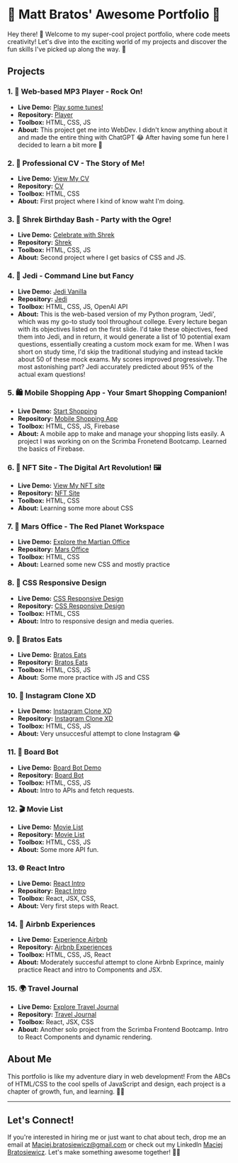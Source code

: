 # 🚀 Matt Bratos' Awesome Portfolio 🌟

Hey there! 👋 Welcome to my super-cool project portfolio, where code meets creativity! Let's dive into the exciting world of my projects and discover the fun skills I've picked up along the way. 🌈

## Projects
### 1. 🎵 Web-based MP3 Player - Rock On!
- **Live Demo:** [Play some tunes!](https://mattbratos.github.io/portfolio/player/)
- **Repository:** [Player](https://github.com/mattbratos/portfolio/tree/main/player)
- **Toolbox:** HTML, CSS, JS
- **About:** This project get me into WebDev. I didn't know anything about it and made the entire thing with ChatGPT 😂 After having some fun here I decided to learn a bit more 🚀

### 2. 💼 Professional CV - The Story of Me!
- **Live Demo:** [View My CV](https://mattbratos.github.io/portfolio/cv/)
- **Repository:** [CV](https://github.com/mattbratos/portfolio/tree/main/cv)
- **Toolbox:** HTML, CSS
- **About:** First project where I kind of know waht I'm doing.


### 3. 🎉 Shrek Birthday Bash - Party with the Ogre!
- **Live Demo:** [Celebrate with Shrek](https://mattbratos.github.io/portfolio/shrek/)
- **Repository:** [Shrek](https://github.com/mattbratos/portfolio/tree/main/shrek)
- **Toolbox:** HTML, CSS, JS
- **About:** Second project where I get basics of CSS and JS. 

### 4. 🌌 Jedi - Command Line but Fancy
- **Live Demo:** [Jedi Vanilla](https://mattbratos.github.io/portfolio/jedi/jedi_vanila/)
- **Repository:** [Jedi](https://github.com/mattbratos/portfolio/tree/main/jedi)
- **Toolbox:** HTML, CSS, JS, OpenAI API
- **About:** This is the web-based version of my Python program, 'Jedi', which was my go-to study tool throughout college. Every lecture began with its objectives listed on the first slide. I'd take these objectives, feed them into Jedi, and in return, it would generate a list of 10 potential exam questions, essentially creating a custom mock exam for me. When I was short on study time, I'd skip the traditional studying and instead tackle about 50 of these mock exams. My scores improved progressively. The most astonishing part? Jedi accurately predicted about 95% of the actual exam questions!


### 5. 🛍️ Mobile Shopping App - Your Smart Shopping Companion!
- **Live Demo:** [Start Shopping](https://mattbratos.github.io/portfolio/mobile-shopping-app/)
- **Repository:** [Mobile Shopping App](https://github.com/mattbratos/portfolio/tree/main/mobile-shopping-app)
- **Toolbox:** HTML, CSS, JS, Firebase
- **About:** A mobile app to make and manage your shopping lists easily. A project I was working on on the Scrimba Fronetend Bootcamp. Learned the basics of Firebase.



### 6. 🎨 NFT Site - The Digital Art Revolution! 🖼️
- **Live Demo:** [View My NFT site](https://mattbratos.github.io/portfolio/nft-site/)
- **Repository:** [NFT Site](https://github.com/mattbratos/portfolio/tree/main/nft-site)
- **Toolbox:** HTML, CSS
- **About:** Learning some more about CSS 


### 7. 🚀 Mars Office - The Red Planet Workspace
- **Live Demo:** [Explore the Martian Office](https://mattbratos.github.io/portfolio/we-work-mars/) 
- **Repository:** [Mars Office](https://github.com/mattbratos/portfolio/tree/main/we-work-mars/) 
- **Toolbox:** HTML, CSS
- **About:** Learned some new CSS and mostly practice 


### 8. 📱 CSS Responsive Design
- **Live Demo:** [CSS Responsive Design](https://mattbratos.github.io/portfolio/css-responsive-design/)
- **Repository:** [CSS Responsive Design](https://github.com/mattbratos/portfolio/tree/main/css-responsive-design)
- **Toolbox:** HTML, CSS
- **About:** Intro to responsive design and media queries.


### 9. 🍔 Bratos Eats
- **Live Demo:** [Bratos Eats](https://mattbratos.github.io/portfolio/bratos-eats/)
- **Repository:** [Bratos Eats](https://github.com/mattbratos/portfolio/tree/main/bratos-eats)
- **Toolbox:** HTML, CSS, JS
- **About:** Some more practice with JS and CSS


### 10. 📸 Instagram Clone XD
- **Live Demo:** [Instagram Clone XD](https://mattbratos.github.io/portfolio/instagram-clone-xd/)
- **Repository:** [Instagram Clone XD](https://github.com/mattbratos/portfolio/tree/main/instagram-clone-xd)
- **Toolbox:** HTML, CSS, JS
- **About:** Very unsuccesful attempt to clone Instagram 😂


### 11. 🤖 Board Bot
- **Live Demo:** [Board Bot Demo](https://mattbratos.github.io/portfolio/board-bot/)
- **Repository:** [Board Bot](https://github.com/mattbratos/portfolio/tree/main/board-bot)
- **Toolbox:** HTML, CSS, JS
- **About:** Intro to APIs and fetch requests. 


### 12. 🎬 Movie List
- **Live Demo:** [Movie List](https://mattbratos.github.io/portfolio/movie-list/)
- **Repository:** [Movie List](https://github.com/mattbratos/portfolio/tree/main/movie-list)
- **Toolbox:** HTML, CSS, JS
- **About:** Some more API fun. 


### 13. 🌐 React Intro
- **Live Demo:** [React Intro](https://mattbratos.github.io/portfolio/react-intro/)
- **Repository:** [React Intro](https://github.com/mattbratos/portfolio/tree/main/react-intro)
- **Toolbox:** React, JSX, CSS,
- **About:** Very first steps with React.


### 14. 🏡 Airbnb Experiences
- **Live Demo:** [Experience Airbnb](https://mattbratos.github.io/portfolio/airbnb-experiences/)
- **Repository:** [Airbnb Experiences](https://github.com/mattbratos/portfolio/tree/main/airbnb-expriences)
- **Toolbox:** HTML, CSS, JS, React
- **About:** Moderately succesful attempt to clone Airbnb Exprince, mainly practice React and intro to Components and JSX.

### 15. 🌍 Travel Journal
- **Live Demo:** [Explore Travel Journal](https://mattbratos.github.io/portfolio/travel-journal/)
- **Repository:** [Travel Journal](https://github.com/mattbratos/portfolio/tree/main/travel-journal)
- **Toolbox:** React, JSX, CSS
- **About:** Another solo project from the Scrimba Frontend Bootcamp. Intro to React Components and dynamic rendering.





## About Me
This portfolio is like my adventure diary in web development! From the ABCs of HTML/CSS to the cool spells of JavaScript and design, each project is a chapter of growth, fun, and learning. 🌱🎉



---

## Let's Connect!
If you're interested in hiring me or just want to chat about tech, drop me an email at [Maciej.bratosiewicz@gmail.com](mailto:Maciej.bratosiewicz@gmail.com) or check out my LinkedIn [Maciej Bratosiewicz](https://www.linkedin.com/in/maciej-bratosiewicz/). Let's make something awesome together! 🚀🤝

